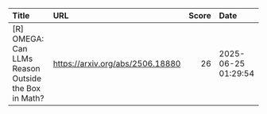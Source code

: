 | Title                                               | URL                              |   Score | Date                |
|:----------------------------------------------------|:---------------------------------|--------:|:--------------------|
| [R] OMEGA: Can LLMs Reason Outside the Box in Math? | https://arxiv.org/abs/2506.18880 |      26 | 2025-06-25 01:29:54 |